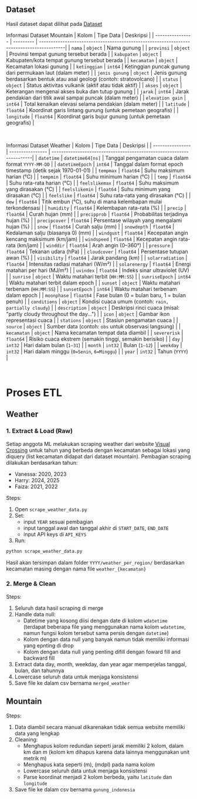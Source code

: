 ## Dataset

Hasil dataset dapat dilihat pada [Dataset](https://drive.google.com/drive/folders/1McI8nlHV-b66qySo-BVqkQ69yds2_u57?usp=sharing)

Informasi Dataset Mountain
| Kolom            | Tipe Data | Deskripsi                                                                                |
| ---------------- | --------- | -----------------------------------------------------------------------------------------|
| `nama`           | `object`  | Nama gunung                                                                              |
| `provinsi`       | `object`  | Provinsi tempat gunung tersebut berada                                                   |
| `kabupaten`      | `object`  | Kabupaten/kota tempat gunung tersebut berada                                             |
| `kecamatan`      | `object`  | Kecamatan lokasi gunung                                                                  |
| `ketinggian`     | `int64`   | Ketinggian puncak gunung dari permukaan laut (dalam meter)                               |
| `jenis gunung`   | `object`  | Jenis gunung berdasarkan bentuk atau asal geologi (contoh: stratovolcano)                |
| `status`         | `object`  | Status aktivitas vulkanik (aktif atau tidak aktif)                                       |
| `akses`          | `object`  | Keterangan mengenai akses buka dan tutup gunung                                          |
| `jarak`          | `int64`   | Jarak pendakian dari titik awal sampai puncak (dalam meter)                              |
| `elevation gain` | `int64`   | Total kenaikan elevasi selama pendakian (dalam meter)                                    |
| `latitude`       | `float64` | Koordinat garis lintang gunung (untuk pemetaan geografis)                                |
| `longitude`      | `float64` | Koordinat garis bujur gunung (untuk pemetaan geografis)                                  |

<br>

Informasi Dataset Weather
| Kolom            | Tipe Data        | Deskripsi                                                            |
| ---------------- | ---------------- | ---------------------------------------------------------------------|
| `datetime`       | `datetime64[ns]` | Tanggal pengamatan cuaca dalam format `YYYY-MM-DD`                   |
| `datetimeEpoch`  | `int64`          | Tanggal dalam format epoch timestamp (detik sejak 1970-01-01)        |
| `tempmax`        | `float64`        | Suhu maksimum harian (°C)                                            |
| `tempmin`        | `float64`        | Suhu minimum harian (°C)                                             |
| `temp`           | `float64`        | Suhu rata-rata harian (°C)                                           |
| `feelslikemax`   | `float64`        | Suhu maksimum yang dirasakan (°C)                                    |
| `feelslikemin`   | `float64`        | Suhu minimum yang dirasakan (°C)                                     |
| `feelslike`      | `float64`        | Suhu rata-rata yang dirasakan (°C)                                   |
| `dew`            | `float64`        | Titik embun (°C), suhu di mana kelembapan mulai terkondensasi        |
| `humidity`       | `float64`        | Kelembapan rata-rata (%)                                             |
| `precip`         | `float64`        | Curah hujan (mm)                                                     |
| `precipprob`     | `float64`        | Probabilitas terjadinya hujan (%)                                    |
| `precipcover`    | `float64`        | Persentase wilayah yang mengalami hujan (%)                          |
| `snow`           | `float64`        | Curah salju (mm)                                                     |
| `snowdepth`      | `float64`        | Kedalaman salju (biasanya 0) (mm)                                    |
| `windgust`       | `float64`        | Kecepatan angin kencang maksimum (km/jam)                            |
| `windspeed`      | `float64`        | Kecepatan angin rata-rata (km/jam)                                   |
| `winddir`        | `float64`        | Arah angin (0–360°)                                                  |
| `pressure`       | `float64`        | Tekanan udara (hPa)                                                  |
| `cloudcover`     | `float64`        | Persentase tutupan awan (%)                                          |
| `visibility`     | `float64`        | Jarak pandang (km)                                                   |
| `solarradiation` | `float64`        | Intensitas radiasi matahari (W/m²)                                   |
| `solarenergy`    | `float64`        | Energi matahari per hari (MJ/m²)                                     |
| `uvindex`        | `float64`        | Indeks sinar ultraviolet (UV)                                        |
| `sunrise`        | `object`         | Waktu matahari terbit (`HH:MM:SS`)                                   |
| `sunriseEpoch`   | `int64`          | Waktu matahari terbit dalam epoch                                    |
| `sunset`         | `object`         | Waktu matahari terbenam (`HH:MM:SS`)                                 |
| `sunsetEpoch`    | `int64`          | Waktu matahari terbenam dalam epoch                                  |
| `moonphase`      | `float64`        | Fase bulan (0 = bulan baru, 1 = bulan penuh)                         |
| `conditions`     | `object`         | Kondisi cuaca umum (contoh: `rain, partially cloudy`)                |
| `description`    | `object`         | Deskripsi rinci cuaca (misal: "partly cloudy throughout the day...") |
| `icon`           | `object`         | Gambar ikon representasi cuaca                                       |
| `stations`       | `object`         | Stasiun pengamatan cuaca                                             |
| `source`         | `object`         | Sumber data (contoh: `obs` untuk observasi langsung)                 |
| `kecamatan`      | `object`         | Nama kecamatan tempat data diambil                                   |
| `severerisk`     | `float64`        | Risiko cuaca ekstrem (semakin tinggi, semakin berisiko)              |
| `day`            | `int32`          | Hari dalam bulan (`1–31`)                                            |
| `month`          | `int32`          | Bulan (`1–12`)                                                       |
| `weekday`        | `int32`          | Hari dalam minggu (`0=Senin`, `6=Minggu`)                            |
| `year`           | `int32`          | Tahun (`YYYY`)                                                       |

<br>


# Proses ETL
## Weather
### 1. Extract & Load (Raw)
Setiap anggota ML melakukan scraping weather dari website [Visual Crossing](https://www.visualcrossing.com/) untuk tahun yang berbeda dengan kecamatan sebagai lokasi yang diquery (list kecamatan didapat dari dataset mountain). Pembagian scraping dilakukan berdasarkan tahun:
- Vanessa: 2020, 2023
- Harry: 2024, 2025
- Faiza: 2021, 2022

Steps:
1. Open `scrape_weather_data.py`
2. Set:
   - input `YEAR` sesuai pembagian
   - input tanggal awal dan tanggal akhir di `START_DATE`, `END_DATE`
   - input API keys di `API_KEYS`
3. Run:
```bash
python scrape_weather_data.py
```

Hasil akan tersimpan dalam folder `YYYY/weather_per_region/` berdasarkan kecamatan masing dengan nama file `weather_{kecamatan}`

### 2. Merge & Clean
Steps:
1. Seluruh data hasil scraping di merge
2. Handle data null:
    - Datetime yang kosong diisi dengan date di kolom `wdatetime` (terdapat beberapa file yang menggunakan nama kolom `wdatetime`, namun fungsi kolom tersebut sama persis dengan `datetime`)
    - Kolom dengan data null yang banyak namun tidak memiliki informasi yang epnting di drop
    - Kolom dengan data null yang penting difill dengan foward fill and backward fill
3. Extract data day, month, weekday, dan year agar memperjelas tanggal, bulan, dan tahunnya
4. Lowercase seluruh data untuk menjaga konsistensi 
5. Save file ke dalam csv bernama `merged_weather`

## Mountain
Steps:
1. Data diambil secara manual dikarenakan tidak semua website memiliki data yang lengkap
2. Cleaning:
    - Menghapus kolom redundan seperti jarak memiliki 2 kolom, dalam km dan m (kolom km dihapus karena data lainnya menggunakan unit metrik m)
    - Menghapus kata seperti (m), (mdpl) pada nama kolom 
    - Lowercase seluruh data untuk menjaga konsistensi 
    - Parse koordinat menjadi 2 kolom berbeda, yaitu `latitude` dan `longitude`
3. Save file ke dalam csv bernama `gunung_indonesia`

